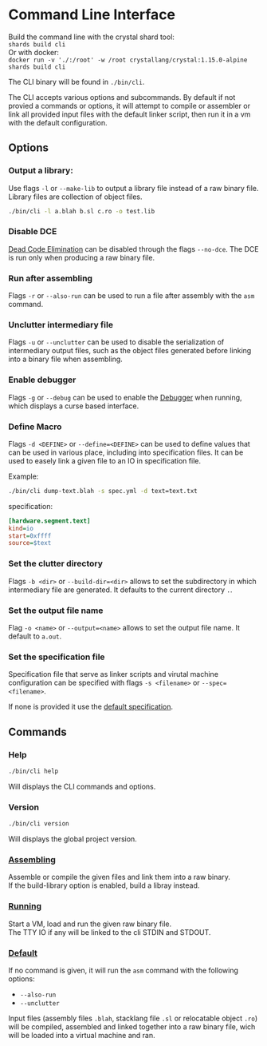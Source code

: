 # Command Line Interface


Build the command line with the crystal shard tool:  
`shards build cli`  
Or with docker:  
`docker run -v './:/root' -w /root crystallang/crystal:1.15.0-alpine shards build cli`

The CLI binary will be found in `./bin/cli`.  

The CLI accepts various options and subcommands. 
By default if not provied a commands or options, it will attempt to compile or assembler or link all provided input files with the default linker script, then run it in a vm with the default configuration.

## Options

### Output a library:

Use flags `-l` or `--make-lib` to output a library file instead of a raw binary file. 
Library files are collection of object files.

```sh
./bin/cli -l a.blah b.sl c.ro -o test.lib
```

### Disable DCE

[Dead Code Elimination](/wiki/linker.md#dec) can be disabled through the flags `--no-dce`.
The DCE is run only when producing a raw binary file.  

### Run after assembling

Flags `-r` or `--also-run` can be used to run a file after assembly with the `asm` command.

### Unclutter intermediary file

Flags `-u` or `--unclutter` can be used to disable the serialization of intermediary output files, such as the object files generated before linking into a binary file when assembling.

### Enable debugger

Flags `-g` or `--debug` can be used to enable the [Debugger](/wiki/debugger.md) when running, which displays a curse based interface.

### Define Macro

Flags `-d <DEFINE>` or `--define=<DEFINE>` can be used to define values that can be used in various place, including into specification files. It can be used to easely link a given file to an IO in specification file.

Example:
```sh
./bin/cli dump-text.blah -s spec.yml -d text=text.txt
```

specification:
```ini
[hardware.segment.text]
kind=io
start=0xffff
source=$text
```

### Set the clutter directory

Flags `-b <dir>` or `--build-dir=<dir>` allows to set the subdirectory in which intermediary file are generated. It defaults to the current directory `.`.

### Set the output file name

Flag `-o <name>` or `--output=<name>` allows to set the output file name. It default to `a.out`.

### Set the specification file

Specification file that serve as linker scripts and virutal machine configuration can be specified with flags `-s <filename>` or `--spec=<filename>`.

If none is provided it use the [default specification](spec.md#default).

## Commands

### Help

```sh
./bin/cli help
```

Will displays the CLI commands and options.

### Version

```sh
./bin/cli version
```

Will displays the global project version.

### [Assembling](#asm)

Assemble or compile the given files and link them into a raw binary.   
If the build-library option is enabled, build a libray instead.  

### [Running](#run)

Start a VM, load and run the given raw binary file.  
The TTY IO if any will be linked to the cli STDIN and STDOUT.

### [Default](#defaut)

If no command is given, it will run the `asm` command with the following options:
- `--also-run`
- `--unclutter`

Input files (assembly files `.blah`, stacklang file `.sl` or relocatable object `.ro`) will be compiled, assembled and linked together into a raw binary file, wich will be loaded into a virtual machine and ran.